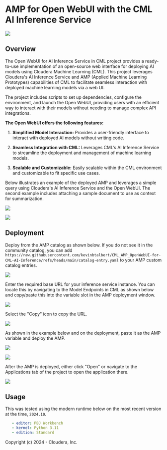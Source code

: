 # AMP for Open WebUI with the CML AI Inference Service

![](/assets/catalog-icon.png)

## Overview

The Open WebUI for AI Inference Service in CML project provides a ready-to-use implementation of an open-source web interface for deploying AI models using Cloudera Machine Learning (CML). This project leverages Cloudera's AI Inference Service and AMP (Applied Machine Learning Prototypes) capabilities of CML to facilitate seamless interaction with deployed machine learning models via a web UI.

The project includes scripts to set up dependencies, configure the environment, and launch the Open WebUI, providing users with an efficient way to interact with their models without needing to manage complex API integrations.

**The Open WebUI offers the following features:**

1. **Simplified Model Interaction:** Provides a user-friendly interface to interact with deployed AI models without writing code.

2. **Seamless Integration with CML:** Leverages CML’s AI Inference Service to streamline the deployment and management of machine learning models.

3. **Scalable and Customizable:** Easily scalable within the CML environment and customizable to fit specific use cases.

Below illustrates an example of the deployed AMP and leverages a simple query using Cloudera's AI Inference Service and the Open WebUI. The second example includes attaching a sample document to use as context for summarization.

![](/assets/simple-example.png)

![](/assets/example-with-attachments.png)


## Deployment

Deploy from the AMP catalog as shown below. If you do not see it in the community catalog, you can add `https://raw.githubusercontent.com/kevinbtalbert/CML_AMP_OpenWebUI-for-CML-AI-Inference/refs/heads/main/catalog-entry.yaml` to your AMP custom catalog entries.

![](/assets/amp-deployment-1.png)


Enter the required base URL for your inference service instance. You can locate this by navigating to the Model Endpoints in CML as shown below and copy/paste this into the variable slot in the AMP deployment window.

![](/assets/model-endpoints.png)

Select the "Copy" icon to copy the URL.

![](/assets/model-endpoints-details.png)

As shown in the example below and on the deployment, paste it as the AMP variable and deploy the AMP.

![](/assets/amp-deployment-3.png)

![](/assets/amp-deployment-2.png)

After the AMP is deployed, either click "Open" or navigate to the Applications tab of the project to open the application there.

![](/assets/amp-deployment-4.png)

## Usage
This was tested using the modern runtime below on the most recent version at the time, `2024.10`.
```yaml
   - editor: PBJ Workbench
   - kernel: Python 3.11
   - edition: Standard
```



Copyright (c) 2024 - Cloudera, Inc.